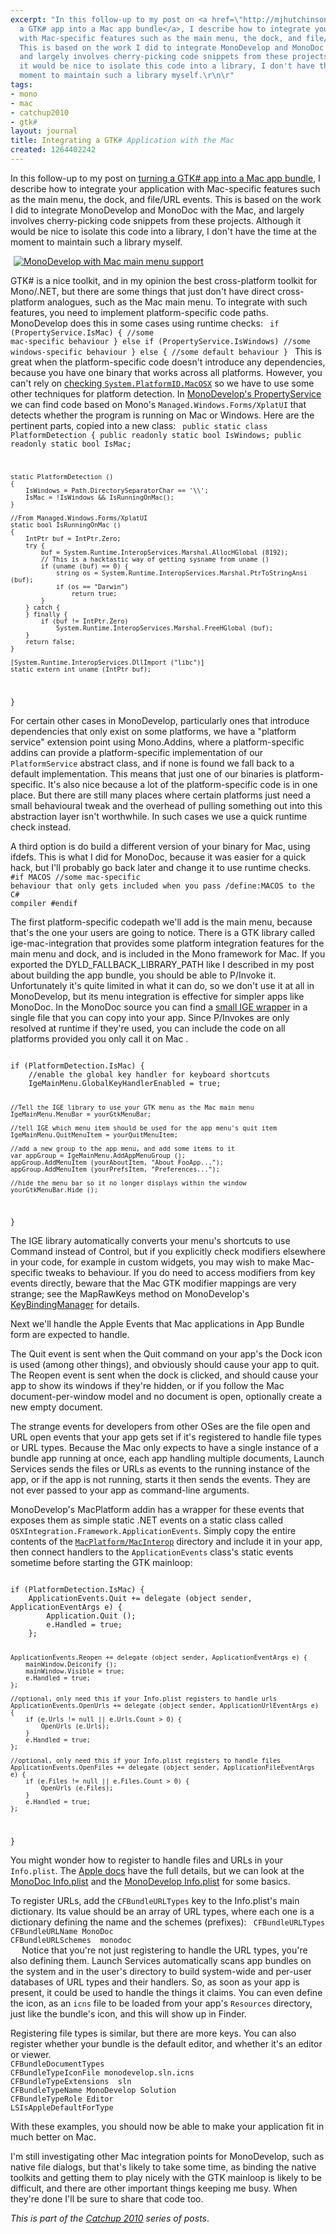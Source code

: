 ```yaml
---
excerpt: "In this follow-up to my post on <a href=\"http://mjhutchinson.com/journal/2010/01/24/creating_mac_app_bundle_for_gtk_app\">turning
  a GTK# app into a Mac app bundle</a>, I describe how to integrate your application
  with Mac-specific features such as the main menu, the dock, and file/URL events.
  This is based on the work I did to integrate MonoDevelop and MonoDoc with the Mac,
  and largely involves cherry-picking code snippets from these projects. Although
  it would be nice to isolate this code into a library, I don't have the time at the
  moment to maintain such a library myself.\r\n\r"
tags:
- mono
- mac
- catchup2010
- gtk#
layout: journal
title: Integrating a GTK# Application with the Mac
created: 1264402242
---
```

In this follow-up to my post on <a href="http://mjhutchinson.com/journal/2010/01/24/creating_mac_app_bundle_for_gtk_app">turning a GTK# app into a Mac app bundle</a>, I describe how to integrate your application with Mac-specific features such as the main menu, the dock, and file/URL events. This is based on the work I did to integrate MonoDevelop and MonoDoc with the Mac, and largely involves cherry-picking code snippets from these projects. Although it would be nice to isolate this code into a library, I don't have the time at the moment to maintain such a library myself.

<a href="http://mjhutchinson.com/files/images/MonoScreenshots/MonoDocOnMac.png"><img src="http://mjhutchinson.com/files/images/MonoScreenshots/MonoDocOnMac.png" alt="MonoDevelop with Mac main menu support" style="max-width:98%; display:block;margin-left:auto;margin-right:auto;" /></a>

GTK# is a nice toolkit, and in my opinion the best cross-platform toolkit for Mono/.NET, but there are some things that just don't have direct cross-platform analogues, such as the Mac main menu. To integrate with such features, you need to implement platform-specific code paths. MonoDevelop does this in some cases using runtime checks:
<code language="csharp">
if (PropertyService.IsMac) {
    //some mac-specific behaviour
} else if (PropertyService.IsWindows)
    //some windows-specific behaviour
} else {
    //some default behaviour
}
</code>
This is great when the platform-specific code doesn't introduce any dependencies, because you have one binary that works across all platforms. However, you can't rely on <a href="https://bugzilla.novell.com/show_bug.cgi?id=433108#c4">checking <code>System.PlatformID.MacOSX</code></a> so we have to use some other techniques for platform detection. In <a href="https://raw.github.com/mono/monodevelop/master/main/src/core/MonoDevelop.Core/MonoDevelop.Core/PropertyService.cs">MonoDevelop's PropertyService</a> we can find code based on Mono's <code>Managed.Windows.Forms/XplatUI</code> that detects whether the program is running on Mac or Windows. Here are the pertinent parts, copied into a new class:
<code language="csharp">
public static class PlatformDetection
{
	public readonly static bool IsWindows;
	public readonly static bool IsMac;

	static PlatformDetection ()
	{
		IsWindows = Path.DirectorySeparatorChar == '\\';
		IsMac = !IsWindows && IsRunningOnMac();
	}
	
	//From Managed.Windows.Forms/XplatUI
	static bool IsRunningOnMac ()
	{
		IntPtr buf = IntPtr.Zero;
		try {
			buf = System.Runtime.InteropServices.Marshal.AllocHGlobal (8192);
			// This is a hacktastic way of getting sysname from uname ()
			if (uname (buf) == 0) {
				string os = System.Runtime.InteropServices.Marshal.PtrToStringAnsi (buf);
				if (os == "Darwin")
					return true;
			}
		} catch {
		} finally {
			if (buf != IntPtr.Zero)
				System.Runtime.InteropServices.Marshal.FreeHGlobal (buf);
		}
		return false;
	}
		
	[System.Runtime.InteropServices.DllImport ("libc")]
	static extern int uname (IntPtr buf);
}
</code>

For certain other cases in MonoDevelop, particularly ones that introduce dependencies that only exist on some platforms, we have a "platform service" extension point using Mono.Addins, where a platform-specific addins can provide a platform-specific implementation of our <code language="csharp">PlatformService</code> abstract class, and if none is found we fall back to a default implementation. This means that just one of our binaries is platform-specific. It's also nice because a lot of the platform-specific code is in one place. But there are still many places where certain platforms just need a small behavioural tweak and the overhead of pulling something out into this abstraction layer isn't worthwhile. In such cases we use a quick runtime check instead.

A third option is do build a different version of your binary for Mac, using ifdefs. This is what I did for MonoDoc, because it was easier for a quick hack, but I'll probably go back later and change it to use runtime checks.
<code language="csharp">
#if MACOS
    //some mac-specific behaviour that only gets included when you pass /define:MACOS to the C# compiler
#endif
</code>

The first platform-specific codepath we'll add is the main menu, because that's the one your users are going to notice. There is a GTK library called ige-mac-integration that provides some platform integration features for the main menu and dock, and is included in the Mono framework for Mac. If you exported the DYLD_FALLBACK_LIBRARY_PATH like I described in my post about building the app bundle, you should be able to P/Invoke it. Unfortunately it's quite limited in what it can do, so we don't use it at all in MonoDevelop, but its menu integration is effective for simpler apps like MonoDoc. In the MonoDoc source you can find a <a href="https://raw.github.com/mono/mono-tools/master/docbrowser/macbuild/IgeMacMenuGlobal.cs">small IGE wrapper</a> in a single file that you can copy into your app. Since P/Invokes are only resolved at runtime if they're used, you can include the code on all platforms provided you only call it on Mac .

<code lang="csharp">
if (PlatformDetection.IsMac) {
    //enable the global key handler for keyboard shortcuts
    IgeMainMenu.GlobalKeyHandlerEnabled = true;

    //Tell the IGE library to use your GTK menu as the Mac main menu
    IgeMainMenu.MenuBar = yourGtkMenuBar;

    //tell IGE which menu item should be used for the app menu's quit item
    IgeMainMenu.QuitMenuItem = yourQuitMenuItem;

    //add a new group to the app menu, and add some items to it
    var appGroup = IgeMainMenu.AddAppMenuGroup ();
    appGroup.AddMenuItem (yourAboutItem, "About FooApp...");
    appGroup.AddMenuItem (yourPrefsItem, "Preferences...");

    //hide the menu bar so it no longer displays within the window
    yourGtkMenuBar.Hide ();
}
</code>

The IGE library automatically converts your menu's shortcuts to use Command instead of Control, but if you explicitly check modifiers elsewhere in your code, for example in custom widgets, you may wish to make Mac-specific tweaks to behaviour. If you do need to access modifiers from key events directly, beware that the Mac GTK modifier mappings are very strange; see the MapRawKeys method on MonoDevelop's <a href="https://raw.github.com/mono/monodevelop/master/main/src/core/MonoDevelop.Ide/MonoDevelop.Components.Commands/KeyBindingManager.cs">KeyBindingManager</a> for details.

Next we'll handle the Apple Events that Mac applications in App Bundle form are expected to handle.

The Quit event is sent when the Quit command on your app's the Dock icon is used (among other things), and obviously should cause your app to quit. The Reopen event is sent when the dock is clicked, and should cause your app to show its windows if they're hidden, or if you follow the Mac document-per-window model and no document is open, optionally create a new empty document.

The strange events for developers from other OSes are the file open and URL open events that your app gets set if it's registered to handle file types or URL types. Because the Mac only expects to have a single instance of a bundle app running at once, each app handling multiple documents, Launch Services sends the files or URLs as events to the running instance of the app, or if the app is not running, starts it then sends the events. They are not ever passed to your app as command-line arguments.

MonoDevelop's MacPlatform addin has a wrapper for these events that exposes them as simple static .NET events on a static class called <code>OSXIntegration.Framework.ApplicationEvents</code>. Simply copy the entire contents of the <a href="https://github.com/mono/monodevelop/tree/master/main/src/addins/MacPlatform/MacInterop"><code>MacPlatform/MacInterop</code></a> directory and include it in your app, then connect handlers to the <code>ApplicationEvents</code> class's static events sometime before starting the GTK mainloop:

<code lang="csharp">
if (PlatformDetection.IsMac) {
	ApplicationEvents.Quit += delegate (object sender, ApplicationEventArgs e) {
		Application.Quit ();
		e.Handled = true;
	};
			
	ApplicationEvents.Reopen += delegate (object sender, ApplicationEventArgs e) {
		mainWindow.Deiconify ();
		mainWindow.Visible = true;
		e.Handled = true;
	};
	
	//optional, only need this if your Info.plist registers to handle urls
	ApplicationEvents.OpenUrls += delegate (object sender, ApplicationUrlEventArgs e) {
		if (e.Urls != null || e.Urls.Count > 0) {
			OpenUrls (e.Urls);
		}
		e.Handled = true;
	};

	//optional, only need this if your Info.plist registers to handle files
	ApplicationEvents.OpenFiles += delegate (object sender, ApplicationFileEventArgs e) {
		if (e.Files != null || e.Files.Count > 0) {
			OpenUrls (e.Files);
		}
		e.Handled = true;
	};
}
</code>

You might wonder how to register to handle files and URLs in your <code>Info.plist</code>. The <a href="http://developer.apple.com/mac/library/documentation/General/Reference/InfoPlistKeyReference/Articles/CoreFoundationKeys.html">Apple docs</a> have the full details, but we can look at the <a href="https://raw.github.com/mono/mono-tools/master/docbrowser/macbuild/Info.plist">MonoDoc Info.plist</a> and the <a href="https://raw.github.com/mono/monodevelop/master/main/build/MacOSX/Info.plist.in">MonoDevelop Info.plist</a> for some basics.

To register URLs, add the <code>CFBundleURLTypes</code> key to the Info.plist's main dictionary. Its value should be an array of URL types, where each one is a dictionary defining the name and the schemes (prefixes):
<code lang="xml">
<key>CFBundleURLTypes</key>
<array>
	<dict>
		<key>CFBundleURLName</key>
		<string>MonoDoc</string>
		<key>CFBundleURLSchemes</key>
		<array>
			<string>monodoc</string>
		</array>
	</dict>
</array>
</code>
Notice that you're not just registering to handle the URL types, you're also defining them. Launch Services automatically scans app bundles on the system and in the user's directory to build system-wide and per-user databases of URL types and their handlers. So, as soon as your app is present, it could be used to handle the things it claims. You can even define the icon, as an <code>icns</code> file to be loaded from your app's <code>Resources</code> directory, just like the bundle's icon, and this will show up in Finder.

Registering file types is similar, but there are more keys. You can also register whether your bundle is the default editor, and whether it's an editor or viewer.
<code lang="xml">
<key>CFBundleDocumentTypes</key>
<array>
	<dict>
		<key>CFBundleTypeIconFile</key>
		<string>monodevelop.sln.icns</string>
		<key>CFBundleTypeExtensions</key>
		<array>
			<string>sln</string>
		</array>
		<key>CFBundleTypeName</key>
		<string>MonoDevelop Solution</string>
		<key>CFBundleTypeRole</key>
		<string>Editor</string>
		<key>LSIsAppleDefaultForType</key>
		<true/>
	</dict>
</array>
</code>

With these examples, you should now be able to make your application fit in much better on Mac.

I'm still investigating other Mac integration points for MonoDevelop, such as native file dialogs, but that's likely to take some time, as binding the native toolkits and getting them to play nicely with the GTK mainloop is likely to be difficult, and there are other important things keeping me busy. When they're done I'll be sure to share that code too.

<em>This is part of the <a href="http://mjhutchinson.com/tags/catchup2010">Catchup 2010</a> series of posts</a></em>.

